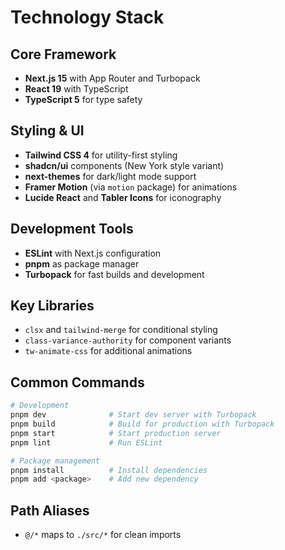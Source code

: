 # Technology Stack

## Core Framework
- **Next.js 15** with App Router and Turbopack
- **React 19** with TypeScript
- **TypeScript 5** for type safety

## Styling & UI
- **Tailwind CSS 4** for utility-first styling
- **shadcn/ui** components (New York style variant)
- **next-themes** for dark/light mode support
- **Framer Motion** (via `motion` package) for animations
- **Lucide React** and **Tabler Icons** for iconography

## Development Tools
- **ESLint** with Next.js configuration
- **pnpm** as package manager
- **Turbopack** for fast builds and development

## Key Libraries
- `clsx` and `tailwind-merge` for conditional styling
- `class-variance-authority` for component variants
- `tw-animate-css` for additional animations

## Common Commands

```bash
# Development
pnpm dev              # Start dev server with Turbopack
pnpm build            # Build for production with Turbopack
pnpm start            # Start production server
pnpm lint             # Run ESLint

# Package management
pnpm install          # Install dependencies
pnpm add <package>    # Add new dependency
```

## Path Aliases
- `@/*` maps to `./src/*` for clean imports